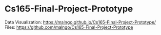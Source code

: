 # Cs165-Final-Project-Prototype

Data Visualization: https://malngo.github.io/Cs165-Final-Project-Prototype/
<br/>
Files: https://github.com/malngo/Cs165-Final-Project-Prototype
